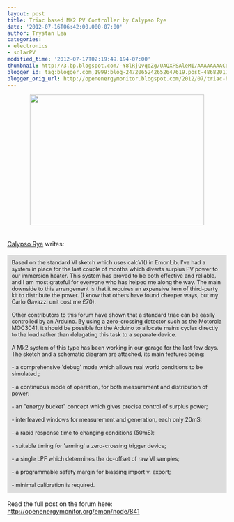 ```yaml
---
layout: post
title: Triac based MK2 PV Controller by Calypso Rye
date: '2012-07-16T06:42:00.000-07:00'
author: Trystan Lea
categories:
- electronics
- solarPV
modified_time: '2012-07-17T02:19:49.194-07:00'
thumbnail: http://3.bp.blogspot.com/-Y8lRjQvqoZg/UAQXPSAleMI/AAAAAAAACdU/9CxAGNIB73Y/s72-c/IMGP9704.JPG
blogger_id: tag:blogger.com,1999:blog-2472065242652647619.post-4868201712351213015
blogger_orig_url: http://openenergymonitor.blogspot.com/2012/07/triac-based-mk2-pv-controller-by.html
---
```


<div class="separator" style="clear: both; text-align: center;"></div><div class="separator" style="clear: both; text-align: center;"><a href="http://3.bp.blogspot.com/-Y8lRjQvqoZg/UAQXPSAleMI/AAAAAAAACdU/9CxAGNIB73Y/s1600/IMGP9704.JPG" imageanchor="1" style="margin-left: 1em; margin-right: 1em;"><img border="0" height="300" src="http://3.bp.blogspot.com/-Y8lRjQvqoZg/UAQXPSAleMI/AAAAAAAACdU/9CxAGNIB73Y/s400/IMGP9704.JPG" width="400" /></a></div><br /><br /><a href="http://openenergymonitor.org/emon/user/956">Calypso Rye</a> writes:<br /><br /><div style="background-color: #dddddd; font-size: 90%; padding: 10px;">Based on the standard VI sketch which uses calcVI() in EmonLib, I’ve had a system in place for the last couple of months which diverts surplus PV power to our immersion heater.  This system has proved to be both effective and reliable, and I am most grateful for everyone who has helped me along the way.  The main downside to this arrangement is that it requires an expensive item of third-party kit to distribute the power.  (I know that others have found cheaper ways, but my Carlo Gavazzi unit cost me £70).<br /><br />Other contributors to this forum have shown that a standard triac can be easily controlled by an Arduino.  By using a zero-crossing detector such as the Motorola MOC3041, it should be possible for the Arduino to allocate mains cycles directly to the load rather than delegating this task to a separate device.<br /><br />A Mk2 system of this type has been working in our garage for the last few days.  The sketch and a schematic diagram are attached, its main features being:<br /><br />- a comprehensive 'debug' mode which allows real world conditions to be simulated ;<br /><div><br />- a continuous mode of operation, for both measurement and distribution of power;</div><div><br />- an "energy bucket" concept which gives precise control of surplus power;<br /><br />- interleaved windows for measurement and generation, each only 20mS;<br /><br />- a rapid response time to changing conditions (50mS);<br /><br />- suitable timing for 'arming' a zero-crossing trigger device;<br /><br />- a single LPF which determines the dc-offset of raw VI samples;<br /><br />- a programmable safety margin for biassing import v. export;<br /><br />- minimal calibration is required.</div></div><br />Read the full post on the forum here: <a href="http://openenergymonitor.org/emon/node/841">http://openenergymonitor.org/emon/node/841</a>